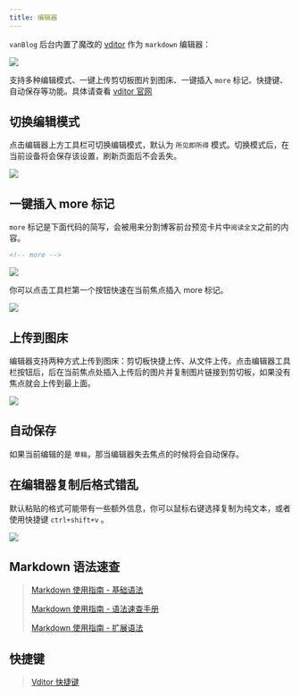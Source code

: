 ```yaml
---
title: 编辑器
---
```


`vanBlog` 后台内置了魔改的 [vditor](https://b3log.org/vditor/) 作为 `markdown` 编辑器：

![](https://pic.mereith.com/img/6329b39f917d12434fa2ed02465b3c29.clipboard-2022-08-15.png)

支持多种编辑模式、一键上传剪切板图片到图床、一键插入 `more` 标记、快捷键、自动保存等功能。具体请查看 [vditor 官网](https://b3log.org/vditor/)

## 切换编辑模式

点击编辑器上方工具栏可切换编辑模式，默认为 `所见即所得` 模式。切换模式后，在当前设备将会保存该设置，刷新页面后不会丢失。

![](https://pic.mereith.com/img/f8ceae420b2b829a8e55447c9350530a.clipboard-2022-08-15.png)

## 一键插入 more 标记

`more` 标记是下面代码的简写，会被用来分割博客前台预览卡片中`阅读全文`之前的内容。

```html
<!-- more -->
```

![](https://pic.mereith.com/img/b613474a616f7e2b714735cb79aeff6a.clipboard-2022-08-15.png)

你可以点击工具栏第一个按钮快速在当前焦点插入 more 标记。

![](https://pic.mereith.com/img/d4b6837b20d6a6eb68193ae9b3f88c91.clipboard-2022-08-23.png)

## 上传到图床

编辑器支持两种方式上传到图床：剪切板快捷上传、从文件上传。点击编辑器工具栏按钮后，后在当前焦点处插入上传后的图片并复制图片链接到剪切板，如果没有焦点就会上传到最上面。

![](https://pic.mereith.com/img/46a028dc164de913c64a1f158f09b292.clipboard-2022-08-15.png)

## 自动保存

如果当前编辑的是 `草稿`，那当编辑器失去焦点的时候将会自动保存。

## 在编辑器复制后格式错乱

默认粘贴的格式可能带有一些额外信息，你可以鼠标右键选择复制为纯文本，或者使用快捷键 `ctrl+shift+v` 。

![](https://pic.mereith.com/img/88b29bad4ad0ef7d6e411e43f80ec1bc.clipboard-2022-08-22.png)

## Markdown 语法速查

> [Markdown 使用指南 - 基础语法](https://ld246.com/article/1583129520165)
>
> [Markdown 使用指南 - 语法速查手册](https://ld246.com/article/1583308420519)
>
> [Markdown 使用指南 - 扩展语法](https://ld246.com/article/1583305480675)

## 快捷键

> [Vditor 快捷键](https://ld246.com/article/1582778815353)
